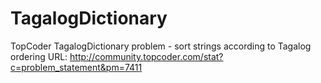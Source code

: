 # TagalogDictionary
TopCoder TagalogDictionary problem - sort strings according to Tagalog ordering
URL: http://community.topcoder.com/stat?c=problem_statement&pm=7411
